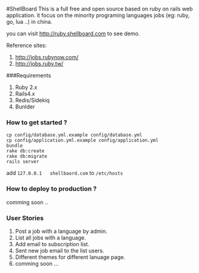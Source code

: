 #ShellBoard 
This is a full free and open source based on ruby on rails web application. it focus on the minority programing languages jobs (eg: ruby, go, lua ..) in china.

you can visit http://ruby.shellboard.com to see demo.

Reference sites: 

1. http://jobs.rubynow.com/   
2. http://jobs.ruby.tw/   

###Requirements

1. Ruby 2.x
2. Rails4.x
3. Redis/Sidekiq
4. Bunlder


### How to get started ?

```
cp config/database.yml.example config/database.yml
cp config/application.yml.example config/application.yml
bundle
rake db:create
rake db:migrate
rails server
```
add `127.0.0.1   shellbaord.com` to `/etc/hosts`


### How to deploy to production ?
comming soon ..


### User Stories

1. Post a job with a language by admin.
2. List all jobs with a language.
3. Add email to subscription list.
4. Sent new job email to the list users.
5. Different themes for different lanuage page.
6. comming soon ...





